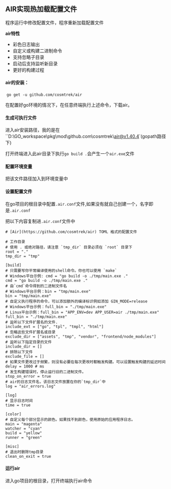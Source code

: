 ## AIR实现热加载配置文件

程序运行中修改配置文件，程序重新加载配置文件

**air特性**

- 彩色日志输出
- 自定义或构建二进制命令
- 支持忽略子目录
- 启动后支持监听新目录
- 更好的构建过程

#### air的安装：

​	 `go get -u github.com/cosmtrek/air`

在配置好go环境的情况下，在任意终端执行上述命令，下载air。

#### 生成可执行文件

进入air安装路径，我的是在``D:\GO_workspace\pkg\mod\github.com\cosmtrek\air@v1.40.4`(gopath路径下)

打开终端进入此air目录下执行`go build .`会产生一个`air.exe`文件

#### 配置环境变量

把该文件路径加入到环境变量中

#### 设置配置文件

在go项目的根目录中配置`.air.conf`文件,如果没有就自己创建一个，名字即是`.air.conf`

把以下内容复制进`.air.conf`文件中

```shell
# [Air](https://github.com/cosmtrek/air) TOML 格式的配置文件
 
# 工作目录
# 使用 . 或绝对路径，请注意 `tmp_dir` 目录必须在 `root` 目录下
root = "."
tmp_dir = "tmp"
 
[build]
# 只需要写你平常编译使用的shell命令。你也可以使用 `make`
# Windows平台示例: cmd = "go build -o ./tmp/main.exe ."
cmd = "go build -o ./tmp/main.exe ."
# 由`cmd`命令得到的二进制文件名
# Windows平台示例：bin = "tmp/main.exe"
bin = "tmp/main.exe"
# 自定义执行程序的命令，可以添加额外的编译标识例如添加 GIN_MODE=release
# Windows平台示例：full_bin = "./tmp/main.exe"
# Linux平台示例：full_bin = "APP_ENV=dev APP_USER=air ./tmp/main.exe"
full_bin = "./tmp/main.exe"
# 监听以下文件扩展名的文件.
include_ext = ["go", "tpl", "tmpl", "html"]
# 忽略这些文件扩展名或目录
exclude_dir = ["assets", "tmp", "vendor", "frontend/node_modules"]
# 监听以下指定目录的文件
include_dir = []
# 排除以下文件
exclude_file = []
# 如果文件更改过于频繁，则没有必要在每次更改时都触发构建。可以设置触发构建的延迟时间
delay = 1000 # ms
# 发生构建错误时，停止运行旧的二进制文件。
stop_on_error = true
# air的日志文件名，该日志文件放置在你的`tmp_dir`中
log = "air_errors.log"
 
[log]
# 显示日志时间
time = true
 
[color]
# 自定义每个部分显示的颜色。如果找不到颜色，使用原始的应用程序日志。
main = "magenta"
watcher = "cyan"
build = "yellow"
runner = "green"
 
[misc]
# 退出时删除tmp目录
clean_on_exit = true
```

#### 运行air

进入go项目的根目录，打开终端执行air命令

